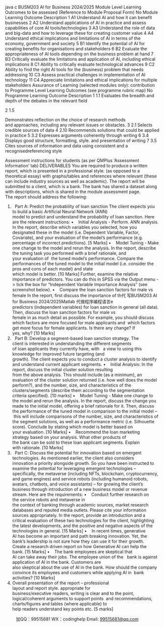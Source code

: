 java c
BUSM203 
AI for Business 
2024/2025 
Module Level Learning Outcomes to be assessed (Reference to Module Proposal Form)
No 
Module Learning Outcome 
Description 
1 
A1 
Understand AI and how it can benefit businesses 
2 
A2 
Understand applications of AI in practice and assess capabilities of core AI tools/technologies 
3 
A3 
Understand the role of data and big-data and how to leverage these for creating customer value 
4 
A4 
Understand ethical implications and limitations of AI in terms of the economy, government and society 
5 
B1 
Identify the potential of AI for creating benefits for organisations and stakeholders 
6 
B2 
Evaluate the appropriateness of AI tools depending on the business problem at hand 
7 
B3 
Critically evaluate the limitations and application of AI, including ethical implications 
8 
C1 
Ability to critically evaluate technological advances 
9 
C2 
Ability to find the right AI tools for the (business) problem that needs addressing 
10 
C3 
Assess practical challenges in implementation of AI technology 
11 
C4 
Appreciate limitations and ethical implications for multiple stakeholders 
Assurance of Learning (selected modules only): contribution to Programme Level Learning Outcomes 
(see programme rubric map)
No 
Programme 
Learning Outcome 
Description 
1 
1.1 
Evaluates the breadth and depth of the debates in the relevant field

2 
1.5 

Demonstrates reflection on the choice of research methods and approaches, including any relevant issues or obstacles.
3 
2.1 
Selects credible sources of data
4 
2.10 
Recommends solutions that could be applied in practice
5 
3.2 
Expresses arguments coherently through writing
6 
3.4 
Displays good structure, formatting, style. and presentation of writing
7 
3.5 
Cites sources of information and data using consistent and a recognisedreferencing style

Assessment instructions for students (as per QMPlus ‘Assessment Information’ tab) 
DELIVERABLES 
You are required to produce a written report, which is presented in a professional style. (as opposed to a theoretical essay) with graphs/tables and references where relevant (these can include industry sources as well as academic). The report will be submitted to a client, which is a bank. The bank has shared a dataset along with descriptions, which is shared in the module assessment page. The report should address the following:
1.   Part A: Predict the probability of loan sanction 
The client expects you to build a basic Artificial Neural Network (ANN) model to predict and understand the probability of loan sanction. Here are the relevant instructions: 
•    Initial Analysis - Perform. ANN analysis.
In the report, describe which variables you selected, how you designated these in the model (i.e. Dependent Variable, Factor, Covariate), and your evaluation of the model’s performance (e.g. percentage of incorrect predictions). [5 Marks]
•    Model Tuning - Make one change to the model and rerun the analysis.
In the report, describe the tuning task you performed with a brief rationale, and your evaluation of  the tuned model’s performance. Compare the performances of the tuned model to the initial model (i.e. consider the pros and cons of each model) and state which model is better. [10 Marks] 
Further, examine the relative importance of predictors. You can do this in SPSS via the Output menu -> tick the box for “Independent Variable Importance Analysis” (see screenshot below). 
•    Compare the loan sanction factors for male vs female
In the report, first discuss the importance of th代 写BUSM203 AI for Business 2024/2025Matlab
代做程序编程语言e predictors (independent variables) for loan sanction in general (all data). Then, discuss the loan sanction factors for male vs female in as much detail as possible. For example, you should discuss which factors are more focused for male applicants and  which factors get more focus for female applicants. Is there any change? If yes, why? [10 Marks] 
2.   Part B: Develop a segment-based loan sanction strategy. 
The client is interested in understanding the different segments of loan applicants they currently have, with   a view to using this knowledge for improved future targeting (and growth). The client expects you to conduct a cluster analysis to identify and understand current applicant segments. 
•    Initial Analysis:
In the report, discuss the initial cluster solution resulting from the above analysis. This should include (as a minimum), an evaluation of the cluster solution returned (i.e. how well does the model perform?), and the number, size, and characteristics of the clusters/segments (describe them according to the segmentation criteria specified). [10 marks] 
•    Model Tuning - Make one change to the model and rerun the analysis.
In the report, discuss the change you made to the initial model, offering a brief rationale for it. Then, discuss the performance of the tuned model in comparison to the initial model – this will include comparisons of the number, size, and characteristics of the segment solutions, as well as a performance metric (i.e. Silhouette score). Conclude by stating which model is better based on your evaluation. [10 Marks] 
•    Recommend the loan marketing strategy based on your analysis. What other products of the bank can be sold to these loan applicant segments. Explain with rationale. [10 Marks] 
3.   Part C: Discuss the potential for innovation based on emergent technologies. 
As mentioned earlier, the client also considers innovation a priority alongside growth. So you have been instructed to examine the potential for leveraging emergent technologies – specifically, the metaverse (including NFTs, blockchain, cryptocurrency, and game engines) and service robots (including humanoid robots, avatars, chatbots, and voice assistants) – for growing the client’s business through introduction of a new business model or revenue stream. Here are the requirements:
•    Conduct further research on the service robots and metaverse in the context of banking through academic sources, market research databases and reputed media outlets. Please cite your information sources appropriately.
In the report, provide an introduction and a critical evaluation of these two technologies for the client, highlighting the latest developments, and the positive and negative aspects of the technologies in general. [15 Marks]
•    In recent times, generative AI has become an important and path breaking innovation. Yet, the bank’s leadership is not sure how they can use it for their growth. Create a research driven report on how Generative AI can help the bank. [15 Marks] 
•    The bank employees are skeptical that AI can take away their jobs. The employee union of the   bank is against application of AI in the bank. Customers are also skeptical about the use of AI in the bank. How should the company convince its employees and customers while applying AI in  bank activities? [10 Marks] 
4. Overall presentation of the report – professional layout and report style. appropriate for business/executive readers, writing is clear and to the point, logical/coherent arguments to support points  and recommendations, charts/figures and tables (where applicable) to help readers understand key points etc. [5 marks]









         
加QQ：99515681  WX：codinghelp  Email: 99515681@qq.com
